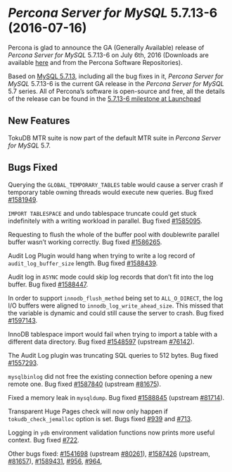 # *Percona Server for MySQL* 5.7.13-6 (2016-07-16)

Percona is glad to announce the GA (Generally Available) release of *Percona Server for MySQL* 5.7.13-6 on July 6th, 2016 (Downloads are available [here](http://www.percona.com/downloads/Percona-Server-5.7/Percona-Server-5.7.13-6/)
and from the Percona Software Repositories).

Based on [MySQL 5.7.13](http://dev.mysql.com/doc/relnotes/mysql/5.7/en/news-5-7-13.html), including
all the bug fixes in it, *Percona Server for MySQL* 5.7.13-6 is the current GA release in
the *Percona Server for MySQL* 5.7 series. All of Percona’s software is open-source and
free, all the details of the release can be found in the [5.7.13-6 milestone at
Launchpad](https://launchpad.net/percona-server/+milestone/5.7.13-6)

## New Features

TokuDB MTR suite is now part of the default MTR suite in *Percona Server for MySQL*
5.7.

## Bugs Fixed

Querying the `GLOBAL_TEMPORARY_TABLES` table would cause a server crash
if temporary table owning threads would execute new queries. Bug fixed
[#1581949](https://bugs.launchpad.net/percona-server/+bug/1581949).

`IMPORT TABLESPACE` and undo tablespace truncate could get stuck
indefinitely with a writing workload in parallel. Bug fixed [#1585095](https://bugs.launchpad.net/percona-server/+bug/1585095).

Requesting to flush the whole of the buffer pool with doublewrite parallel
buffer wasn’t working correctly. Bug fixed [#1586265](https://bugs.launchpad.net/percona-server/+bug/1586265).

Audit Log Plugin would hang when trying to write a log record of `audit_log_buffer_size` length. Bug fixed [#1588439](https://bugs.launchpad.net/percona-server/+bug/1588439).

Audit log in `ASYNC` mode could skip log records that don’t fit into the log
buffer. Bug fixed [#1588447](https://bugs.launchpad.net/percona-server/+bug/1588447).

In order to support `innodb_flush_method` being set to
`ALL_O_DIRECT`, the log I/O buffers were aligned to `innodb_log_write_ahead_size`. This missed that the variable is
dynamic and could still cause the server to crash. Bug fixed [#1597143](https://bugs.launchpad.net/percona-server/+bug/1597143).

InnoDB tablespace import would fail when trying to import a table with
a different data directory. Bug fixed [#1548597](https://bugs.launchpad.net/percona-server/+bug/1548597) (upstream
[#76142](http://bugs.mysql.com/bug.php?id=76142)).

The Audit Log plugin was truncating SQL queries to 512 bytes. Bug fixed
[#1557293](https://bugs.launchpad.net/percona-server/+bug/1557293).

`mysqlbinlog` did not free the existing connection before opening a new
remote one. Bug fixed [#1587840](https://bugs.launchpad.net/percona-server/+bug/1587840) (upstream [#81675](http://bugs.mysql.com/bug.php?id=81675)).

Fixed a memory leak in `mysqldump`. Bug fixed [#1588845](https://bugs.launchpad.net/percona-server/+bug/1588845) (upstream
[#81714](http://bugs.mysql.com/bug.php?id=81714)).

Transparent Huge Pages check will now only happen if `tokudb_check_jemalloc` option is set. Bugs fixed [#939](https://tokutek.atlassian.net/browse/DB-939) and
[#713](https://tokutek.atlassian.net/browse/FT-713).

Logging in `ydb` environment validation functions now prints more useful
context. Bug fixed [#722](https://tokutek.atlassian.net/browse/FT-722).

Other bugs fixed: [#1541698](https://bugs.launchpad.net/percona-server/+bug/1541698) (upstream [#80261](http://bugs.mysql.com/bug.php?id=80261)), [#1587426](https://bugs.launchpad.net/percona-server/+bug/1587426)
(upstream, [#81657](http://bugs.mysql.com/bug.php?id=81657)), [#1589431](https://bugs.launchpad.net/percona-server/+bug/1589431), [#956](https://tokutek.atlassian.net/browse/DB-956), [#964](https://tokutek.atlassian.net/browse/DB-964),
